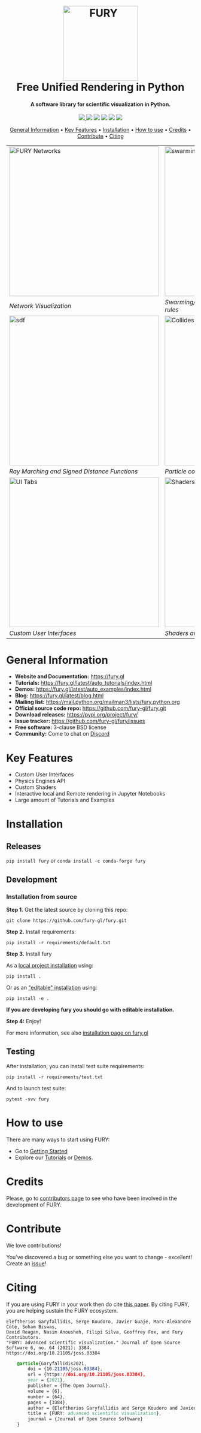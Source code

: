 <h1 align="center">
  <br>
  <a href="https://www.fury.gl"><img src="https://raw.githubusercontent.com/fury-gl/fury-communication-assets/main/fury-logo.png" alt="FURY" width="200"></a>
  <br>Free Unified Rendering in Python<br>

</h1>

<h4 align="center">A software library for scientific visualization in Python.
</h4>

<p align="center">
<a href="https://dev.azure.com/fury-gl/fury/_build/latest?definitionId=1&branchName=master"><img src="https://dev.azure.com/fury-gl/fury/_apis/build/status/fury-gl.fury?branchName=master">
</a>
<a href="https://pypi.python.org/pypi/fury"><img src="https://img.shields.io/pypi/v/fury.svg"></a>
<a href="https://anaconda.org/conda-forge/fury"><img src="https://anaconda.org/conda-forge/fury/badges/version.svg"></a>
<a href="https://codecov.io/gh/fury-gl/fury"><img src="https://codecov.io/gh/fury-gl/fury/branch/master/graph/badge.svg"></a>
<a href="https://app.codacy.com/app/fury-gl/fury?utm_source=github.com&utm_medium=referral&utm_content=fury-gl/fury&utm_campaign=Badge_Grade_Dashboard"><img src="https://api.codacy.com/project/badge/Grade/922600af9f94445ead5a12423b813576"></a>
<a href="https://doi.org/10.21105/joss.03384"><img src="https://joss.theoj.org/papers/10.21105/joss.03384/status.svg"></a>

</p>

<p align="center">
  <a href="#general-information">General Information</a> •
  <a href="#key-features">Key Features</a> •
  <a href="#installation">Installation</a> •
  <a href="#how-to-use">How to use</a> •
  <a href="#credits">Credits</a> •
  <a href="#contribute">Contribute</a> •
  <a href="#credits">Citing</a>
</p>

|         |         |         |
|:--------|:--------|:--------|
| <a href="#"><img src="https://raw.githubusercontent.com/fury-gl/fury-communication-assets/main/ws_smaller.gif" alt="FURY Networks" width="400px"></a> | <a href="#"><img src="https://raw.githubusercontent.com/fury-gl/fury-communication-assets/main/swarming_simulation.gif" alt="swarming simulation" width="400px"></a> | <a href="#"><img src="https://raw.githubusercontent.com/fury-gl/fury-communication-assets/main/shaders_horse.gif" alt="shaders horse" width="400px"></a> |
| *Network Visualization*          | *Swarming/flocking simulation based on simple boids rules*  |  *Easy shader effect integration.*  |
| <a href="#"><img src="https://raw.githubusercontent.com/fury-gl/fury-communication-assets/main/shaders_sdf.gif" alt="sdf" width="400px"></a>  | <a href="#"><img src="https://raw.githubusercontent.com/fury-gl/fury-communication-assets/main/collides_simulation.gif" alt="Collides simulation" width="400px"></a> | <a href="#"><img src="https://raw.githubusercontent.com/fury-gl/fury-communication-assets/main/physics_bricks_fast.gif" alt="Physics bricks" width="400px"></a> |
| *Ray Marching and Signed Distance Functions* | *Particle collisions* | *Interoperability with the [pyBullet](https://pybullet.org/wordpress/) library.*  |
| <a href="#"><img src="https://raw.githubusercontent.com/fury-gl/fury-communication-assets/main/ui_tab.gif" alt="UI Tabs" width="400px"></a>  | <a href="#"><img src="https://raw.githubusercontent.com/fury-gl/fury-communication-assets/main/shaders_dragon_skybox.gif" alt="Shaders dragon skybox" width="400px"></a>  | <a href="#"><img src="https://raw.githubusercontent.com/fury-gl/fury-communication-assets/main/picking_engine.gif" alt="Picking object" width="400px"></a> |
| *Custom User Interfaces* |  *Shaders and SkyBox integration*  | *Easy picking manager* |


# General Information

- **Website and Documentation:** https://fury.gl
- **Tutorials:** https://fury.gl/latest/auto_tutorials/index.html
- **Demos:** https://fury.gl/latest/auto_examples/index.html
- **Blog:**  https://fury.gl/latest/blog.html
- **Mailing list:** https://mail.python.org/mailman3/lists/fury.python.org
- **Official source code repo:** https://github.com/fury-gl/fury.git
- **Download releases:** https://pypi.org/project/fury/
- **Issue tracker:** https://github.com/fury-gl/fury/issues
- **Free software:** 3-clause BSD license
- **Community:** Come to chat on [Discord](https://discord.gg/6btFPPj)

# Key Features

- Custom User Interfaces
- Physics Engines API
- Custom Shaders
- Interactive local and Remote rendering in Jupyter Notebooks
- Large amount of Tutorials and Examples

# Installation

## Releases

`pip install fury` or `conda install -c conda-forge fury`

## Development

### Installation from source

**Step 1.** Get the latest source by cloning this repo:

    git clone https://github.com/fury-gl/fury.git

**Step 2.** Install requirements:

    pip install -r requirements/default.txt

**Step 3.** Install fury

As a [local project installation](https://pip.pypa.io/en/stable/reference/pip_install/#id44) using:

    pip install .

Or as an ["editable" installation](https://pip.pypa.io/en/stable/reference/pip_install/#id44) using:

    pip install -e .

**If you are developing fury you should go with editable installation.**

**Step 4:** Enjoy!

For more information, see also [installation page on fury.gl](https://fury.gl/latest/installation.html)

## Testing

After installation, you can install test suite requirements:

    pip install -r requirements/test.txt

And to launch test suite:

    pytest -svv fury


# How to use

There are many ways to start using FURY:

- Go to [Getting Started](https://fury.gl/latest/getting_started.html)
- Explore our [Tutorials](https://fury.gl/latest/auto_tutorials/index.html) or [Demos](https://fury.gl/latest/auto_examples/index.html).


# Credits

Please, go to [contributors page](https://github.com/fury-gl/fury/graphs/contributors) to see who have been involved in the development of FURY.


# Contribute

We love contributions!

You've discovered a bug or something else you want to change - excellent! Create an [issue](https://github.com/fury-gl/fury/issues/new)!

# Citing

If you are using FURY in your work then do cite [this paper](https://doi.org/10.21105/joss.03384). By citing FURY, you are helping sustain the FURY ecosystem.

    Eleftherios Garyfallidis, Serge Koudoro, Javier Guaje, Marc-Alexandre Côté, Soham Biswas,
    David Reagan, Nasim Anousheh, Filipi Silva, Geoffrey Fox, and Fury Contributors.
    "FURY: advanced scientific visualization." Journal of Open Source Software 6, no. 64 (2021): 3384.
    https://doi.org/10.21105/joss.03384


```css
    @article{Garyfallidis2021,
        doi = {10.21105/joss.03384},
        url = {https://doi.org/10.21105/joss.03384},
        year = {2021},
        publisher = {The Open Journal},
        volume = {6},
        number = {64},
        pages = {3384},
        author = {Eleftherios Garyfallidis and Serge Koudoro and Javier Guaje and Marc-Alexandre Côté and Soham Biswas and David Reagan and Nasim Anousheh and Filipi Silva and Geoffrey Fox and Fury Contributors},
        title = {FURY: advanced scientific visualization},
        journal = {Journal of Open Source Software}
    }
```
